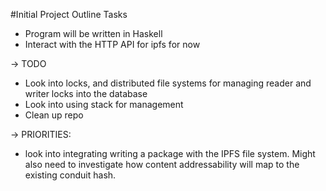 #Initial Project Outline Tasks
* Program will be written in Haskell
* Interact with the HTTP API for ipfs for now

-> TODO
* Look into locks, and distributed file systems for managing reader and writer locks into the database
* Look into using stack for management
* Clean up repo

-> PRIORITIES:
* look into integrating writing a package with the IPFS file system. Might also need to investigate how content addressability will map to the existing conduit hash.
